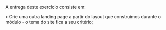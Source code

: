 A entrega deste exercício consiste em:



• Crie uma outra landing page a partir do layout que construímos durante o módulo - o tema do site fica a seu critério;
